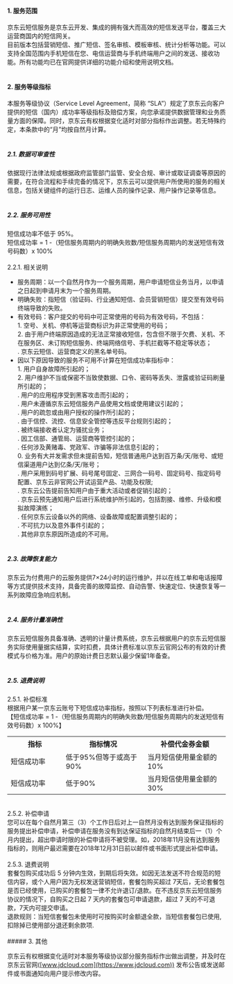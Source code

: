 ####  1. 服务范围<br>

  京东云短信服务是京东云开发、集成的拥有强大而高效的短信发送平台，覆盖三大运营商国内的短信网关。<br>
  目前版本包括营销短信、推广短信、签名审核、模板审核、统计分析等功能。可以支持全国范围内手机短信在您、电信运营商与手机终端用户之间的发送、接收功能。所有功能均已在官网提供详细的功能介绍和使用说明文档。<br><br>
#### 2. 服务等级指标<br>

  本服务等级协议（Service Level Agreement，简称 “SLA”）规定了京东云向客户提供的短信（国内）成功率等级指标及赔偿方案，向您承诺提供数据管理和业务质量方面的保障。同时，京东云有权根据变化适时对部分指标作出调整。若无特殊约定，本条款中的“月”均按自然月计算。<br><br>

  #####  2.1. 数据可审查性<br>

   依据现行法律法规或根据政府监管部门监管、安全合规、审计或取证调查等原因的需要，在符合流程和手续完备的情况下，京东云可以提供用户所使用的服务的相关信息，包括关键组件的运行日志、运维人员的操作记录、用户操作记录等信息。<br><br>

  #####  2.2. 服务可用性<br>

   短信成功率不低于 95%。<br>
   短信成功率 = 1 -（短信服务周期内的明确失败数/短信服务周期内的发送短信有效号码数）x 100%<br><br>
   2.2.1. 相关说明<br>

   - 服务周期：以一个自然月作为一个服务周期，用户申请短信业务当月，以申请之日起到申请月末为一个服务周期。<br>
   - 明确失败：指短信（验证码、行业通知短信、会员营销短信）提交至有效号码终端导致的失败。<br>
   - 有效号码：客户提交的号码中可正常使用的号码为有效号码，不包括：<br>
           1.	空号、关机、停机等运营商标识为非正常使用的号码；<br>
           2.	由于用户终端原因造成的无法正常接收短信，包含但不限于欠费、关机、不在服务区、未订购短信服务、终端网络信号、手机拦截等不稳定等状态；<br>
           	.	京东云短信、运营商定义的黑名单号码。<br> 
   - 因以下原因导致的服务不可用不计算在短信成功率指标中：<br>
           1.	用户自身故障所引起的；<br>
           2.	用户维护不当或保密不当致使数据、口令、密码等丢失、泄露或验证码刷量所引起的；<br>
           	.	用户的应用程序受到黑客攻击而引起的；<br>
           	.	用户未遵循京东云短信服务产品使用文档或使用建议引起的；<br>
           	.	用户的疏忽或由用户授权的操作所引起的；<br>
           	.	由于信控、流控、信息安全管控等违反平台规则引起的；<br>
           	.	被终端接收者认定为骚扰业务；<br>
           	.	因工信部、通管局、运营商等管控引起的；<br>
           	.	任何涉及黄赌毒、党政军、诈骗等非法信息引起的；<br>
           	0.	业务有大并发需求但未提前告知，短信普通用户达到百万条/天/账号、或短信渠道用户达到亿条/天/账号；<br>
           		.	用户采用到码号扩展、码号尾号固定、三网合一码号、固定码号、指定码号配置、京东云非官网公开试运营产品、功能及权限;<br>
           		.	京东云公告提前告知用户由于重大活动或者促销引起的；<br>
           		.	京东云预先通知用户后进行系统维护所引起的，包括割接、维修、升级和模拟故障演练；<br>
           		.	任何京东云设备以外的网络、设备故障或配置调整引起的；<br>
           		.	不可抗力以及意外事件引起的；<br>
           		.	其他非京东原因所造成的不可用。<br><br>

  #####  2.3. 故障恢复能力<br>

   京东云为付费用户的云服务提供7×24小时的运行维护，并以在线工单和电话报障等方式提供技术支持，具备完善的故障监控、自动告警、快速定位、快速恢复等一系列故障应急响应机制。<br><br>

  #####  2.4. 服务计量准确性<br>

   京东云短信服务具备准确、透明的计量计费系统，京东云根据用户的京东云短信服务实际使用量据实结算，实时扣费，具体计费标准以京东云官网公布的有效的计费模式与价格为准。用户的原始计费日志默认最少保留1年备查。<br><br>

  #####  2.5. 退费说明<br>

   2.5.1. 补偿标准<br>
   根据用户某一京东云账号下短信成功率指标，按照以下列表标准进行补偿。<br>
   【短信成功率 = 1 -（短信服务周期内的明确失败数/短信服务周期内的发送短信有效号码数）x 100%】<br>    
   <table>
        <tr align="center">
           <th width="200">指标</th>
           <th width="300">指标情况</th>
           <th width="300">补偿代金券金额</th>
        </tr>
         <tr>
            <td>短信成功率</td>
            <td>低于95%但等于或高于90%</td>
            <td>当月短信使用量金额的10%</td>
         </tr>
         <tr>
            <td>短信成功率</td>
            <td>低于90%</td>
            <td>当月短信使用量金额的30%</td>
         </tr>
   </table><br>
   2.5.2. 补偿申请<br>
   您可以在每个自然月第三（3）个工作日后对上一自然月没有达到服务保证指标的服务提出补偿申请，补偿申请在服务没有到达保证指标的自然月结束后一（1）个月内提出，超出申请时限的补偿申请将不被受理。如，2018年11月没有达到服务指标的，则用户最迟需要在2018年12月31日前以邮件或书面形式提出补偿申请。<br><br>
   2.5.3. 退费说明<br>
   套餐包购买成功后 5 分钟内生效，到期后将失效。如因无法发送不符合规范的短信内容，或个人用户因为无权发送营销短信，套餐包购买超过 7天后，无论套餐包是否已经使用，已购买的套餐包一律不允许退订/退款。在不违反京东云短信服务协议的情况下，自购买之日起 7 天内的套餐包可申请退款，超过 7 天的不可退款，7天内可提交申请。<br>
   退款规则：当短信套餐包未使用时可按购买时金额退全款，当短信套餐包已使用,扣除掉已使用部分退还剩余款项.<br><br>
#####  3. 其他

  京东云有权根据变化适时对本服务等级协议部分服务指标作出做出调整，并及时在京东云官网([www.jdcloud.com](https://www.jdcloud.com)) 发布公告或发送邮件或书面通知向用户提示修改内容。
